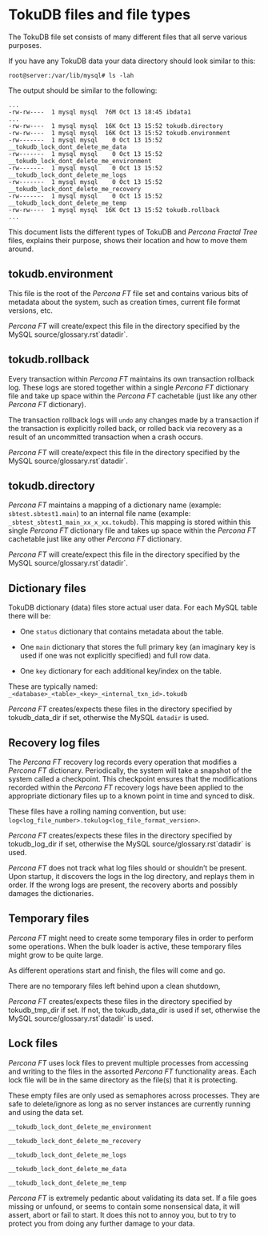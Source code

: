 # TokuDB files and file types

The TokuDB file set consists of many different files that all serve various
purposes.

If you have any TokuDB data your data directory should look similar to this:

```shell
root@server:/var/lib/mysql# ls -lah
```

The output should be similar to the following:

```text
...
-rw-rw----  1 mysql mysql  76M Oct 13 18:45 ibdata1
...
-rw-rw----  1 mysql mysql  16K Oct 13 15:52 tokudb.directory
-rw-rw----  1 mysql mysql  16K Oct 13 15:52 tokudb.environment
-rw-------  1 mysql mysql    0 Oct 13 15:52 __tokudb_lock_dont_delete_me_data
-rw-------  1 mysql mysql    0 Oct 13 15:52 __tokudb_lock_dont_delete_me_environment
-rw-------  1 mysql mysql    0 Oct 13 15:52 __tokudb_lock_dont_delete_me_logs
-rw-------  1 mysql mysql    0 Oct 13 15:52 __tokudb_lock_dont_delete_me_recovery
-rw-------  1 mysql mysql    0 Oct 13 15:52 __tokudb_lock_dont_delete_me_temp
-rw-rw----  1 mysql mysql  16K Oct 13 15:52 tokudb.rollback
...
```

This document lists the different types of TokuDB and *Percona Fractal Tree*
files, explains their purpose, shows their location and how to move them
around.

## tokudb.environment

This file is the root of the *Percona FT* file set and contains various bits of
metadata about the system, such as creation times, current file format
versions, etc.

*Percona FT* will create/expect this file in the directory specified by the
MySQL source/glossary.rst\`datadir\`.

## tokudb.rollback

Every transaction within *Percona FT* maintains its own transaction rollback
log. These logs are stored together within a single *Percona FT* dictionary
file and take up space within the *Percona FT* cachetable (just like any other
*Percona FT* dictionary).

The transaction rollback logs will `undo` any changes made by a transaction
if the transaction is explicitly rolled back, or rolled back via recovery as a
result of an uncommitted transaction when a crash occurs.

*Percona FT* will create/expect this file in the directory specified by the
MySQL source/glossary.rst\`datadir\`.

## tokudb.directory

*Percona FT* maintains a mapping of a dictionary name (example:
`sbtest.sbtest1.main`) to an internal file name (example:
`_sbtest_sbtest1_main_xx_x_xx.tokudb`). This mapping is stored within this
single *Percona FT* dictionary file and takes up space within the *Percona FT*
cachetable just like any other *Percona FT* dictionary.

*Percona FT* will create/expect this file in the directory specified by the
MySQL source/glossary.rst\`datadir\`.

## Dictionary files

TokuDB dictionary (data) files store actual user data. For each MySQL
table there will be:


* One `status` dictionary that contains metadata about the table.


* One `main` dictionary that stores the full primary key (an imaginary key is
used if one was not explicitly specified) and full row data.


* One `key` dictionary for each additional key/index on the table.

These are typically named:
`_<database>_<table>_<key>_<internal_txn_id>.tokudb`

*Percona FT* creates/expects these files in the directory specified by
tokudb_data_dir if set, otherwise the MySQL `datadir` is used.

## Recovery log files

The *Percona FT* recovery log records every operation that modifies a
*Percona FT* dictionary. Periodically, the system will take a snapshot of the
system called a checkpoint. This checkpoint ensures that the modifications
recorded within the *Percona FT* recovery logs have been applied to the
appropriate dictionary files up to a known point in time and synced to disk.

These files have a rolling naming convention, but use:
`log<log_file_number>.tokulog<log_file_format_version>`.

*Percona FT* creates/expects these files in the directory specified by
tokudb_log_dir if set, otherwise the MySQL source/glossary.rst\`datadir\` is
used.

*Percona FT* does not track what log files should or shouldn’t be present. Upon
startup, it discovers the logs in the log directory, and replays them in order.
If the wrong logs are present, the recovery aborts and possibly damages the
dictionaries.

## Temporary files

*Percona FT* might need to create some temporary files in order to perform some
operations. When the bulk loader is active, these temporary files might grow to
be quite large.

As different operations start and finish, the files will come and go.

There are no temporary files left behind upon a clean shutdown,

*Percona FT* creates/expects these files in the directory specified by
tokudb_tmp_dir if set. If not, the tokudb_data_dir is
used if set, otherwise the MySQL source/glossary.rst\`datadir\` is used.

## Lock files

*Percona FT* uses lock files to prevent multiple processes from accessing and
writing to the files in the assorted *Percona FT* functionality areas. Each
lock file will be in the same directory as the file(s) that it is protecting.

These empty files are only used as semaphores across processes. They are safe
to delete/ignore as long as no server instances are currently running and using
the data set.

`__tokudb_lock_dont_delete_me_environment`

`__tokudb_lock_dont_delete_me_recovery`

`__tokudb_lock_dont_delete_me_logs`

`__tokudb_lock_dont_delete_me_data`

`__tokudb_lock_dont_delete_me_temp`

*Percona FT* is extremely pedantic about validating its data set. If a file
goes missing or unfound, or seems to contain some nonsensical data, it will
assert, abort or fail to start. It does this not to annoy you, but to try to
protect you from doing any further damage to your data.
